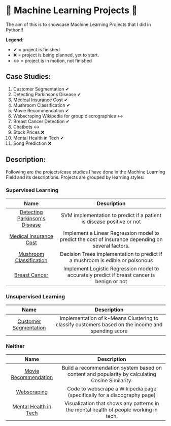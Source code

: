 # 🎇 Machine Learning Projects 🎇

The aim of this is to showcase Machine Learning Projects that I did in Python!!

**Legend**:
- ✔ = project is finished
- ❌ = project is being planned, yet to start.
- ↔ = project is in motion, not finished

## Case Studies:
1. Customer Segmentation ✔
2. Detecting Parkinsons Disease ✔
3. Medical Insurance Cost ✔
4. Mushroom Classification ✔
5. Movie Recommendation ✔
6. Webscraping Wikipedia for group discrographies ↔
7. Breast Cancer Detection ✔
8. Chatbots ↔
9. Stock Prices ❌
10. Mental Health in Tech ✔
11. Song Prediction ❌


## Description:
Following are the projects/case studies I have done in the Machine Learning Field and its descriptions. Projects are grouped by learning styles:

### Supervised Learning
| **Name** | **Description** |
| :------: | :-------------: |
| [Detecting Parkinson's Disease](https://github.com/e-paj/Machine-Learning-Projects/tree/main/CASE%202:%20Detecting%20Parkinsons%20Disease) | SVM implementation to predict if a patient is disease positive or not |
| [Medical Insurance Cost](https://github.com/e-paj/Machine-Learning-Projects/tree/main/CASE%203:%20Medical%20Insurance%20Cost)| Implement a Linear Regression model to predict the cost of insurance depending on several factors.  |
| [Mushroom Classification](https://github.com/e-paj/Machine-Learning-Projects/tree/main/CASE%204:%20Mushrooms) | Decision Trees implementation to predict if a mushroom is edible or poisonous |
| [Breast Cancer](https://github.com/e-paj/Machine-Learning-Projects-in-Python/tree/main/CASE%207:%20Breast%20Cancer) | Implement Logistic Regression model to accurately predict if breast cancer is benign or not |

### Unsupervised Learning
| **Name** | **Description** |
| :------: | :-------------: |
| [Customer Segmentation](https://github.com/e-paj/Machine-Learning-Projects/tree/main/CASE%201:%20Customer%20Segmentation%20Project) | Implementation of k-Means Clustering to classify customers based on the income and spending score |

### Neither
| **Name** | **Description** |
| :------: | :-------------: |
| [Movie Recommendation](https://github.com/e-paj/Machine-Learning-Projects/tree/main/CASE%205:%20Movie%20Recommendation) | Build a recommendation system based on content and popularity by calculating Cosine Similarity. |
| [Webscraping](https://github.com/e-paj/Machine-Learning-Projects-in-Python/tree/main/CASE%206:%20Web%20Scraping) | Code to webscrape a Wikipedia page (specifically for a discography page) |
| [Mental Health in Tech](https://github.com/e-paj/Machine-Learning-Projects-in-Python/tree/main/CASE%2010:%20Mental%20Health) | Visualization that shows any patterns in the mental health of people working in tech. |

